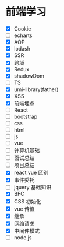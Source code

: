# 前端学习

- [x] Cookie
- [ ] echarts
- [x] AOP
- [x] lodash
- [x] SSR
- [x] 跨域
- [x] Redux
- [x] shadowDom
- [ ] TS
- [x] umi-library(father)
- [x] XSS
- [x] 前端埋点
- [ ] React
- [ ] bootstrap
- [ ] css
- [ ] html
- [ ] js
- [ ] vue
- [ ] 计算机基础
- [ ] 面试总结
- [ ] 项目总结
- [x] react vue 区别
- [x] 事件委托
- [ ] jquery 基础知识
- [x] BFC
- [x] CSS 初始化
- [x] vue 传值
- [x] 继承
- [x] 网络请求
- [x] 中间件模式
- [ ] node.js
